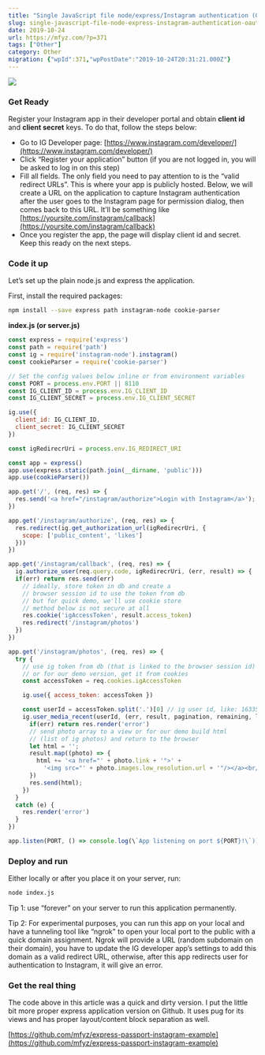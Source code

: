 ```yaml
---
title: "Single JavaScript file node/express/Instagram authentication (OAuth) and get user photos"
slug: single-javascript-file-node-express-instagram-authentication-oauth-and-get-user-photos
date: 2019-10-24
url: https://mfyz.com/?p=371
tags: ["Other"]
category: Other
migration: {"wpId":371,"wpPostDate":"2019-10-24T20:31:21.000Z"}
---
```


![](/images/archive/en/2019/10/jakob-owens-R-8Kkjaztn0-unsplash.jpg)

### Get Ready

Register your Instagram app in their developer portal and obtain **client id** and **client secret** keys. To do that, follow the steps below:

*   Go to IG Developer page: [https://www.instagram.com/developer/](https://www.instagram.com/developer/)
*   Click “Register your application” button (if you are not logged in, you will be asked to log in on this step)
*   Fill all fields. The only field you need to pay attention to is the “valid redirect URLs”. This is where your app is publicly hosted. Below, we will create a URL on the application to capture Instagram authentication after the user goes to the Instagram page for permission dialog, then comes back to this URL. It’ll be something like [https://yoursite.com/instagram/callback](https://yoursite.com/instagram/callback)
*   Once you register the app, the page will display client id and secret. Keep this ready on the next steps.

### Code it up

Let’s set up the plain node.js and express the application.  
  
First, install the required packages:

```sh
npm install --save express path instagram-node cookie-parser
```

**index.js (or server.js)**

```js
const express = require('express')
const path = require('path')
const ig = require('instagram-node').instagram()
const cookieParser = require('cookie-parser')

// Set the config values below inline or from environment variables
const PORT = process.env.PORT || 8110
const IG_CLIENT_ID = process.env.IG_CLIENT_ID
const IG_CLIENT_SECRET = process.env.IG_CLIENT_SECRET

ig.use({
  client_id: IG_CLIENT_ID,
  client_secret: IG_CLIENT_SECRET
})

const igRedirecrUri = process.env.IG_REDIRECT_URI

const app = express()
app.use(express.static(path.join(__dirname, 'public')))
app.use(cookieParser())

app.get('/', (req, res) => {
  res.send('<a href="/instagram/authorize">Login with Instagram</a>');
})

app.get('/instagram/authorize', (req, res) => {
  res.redirect(ig.get_authorization_url(igRedirecrUri, {
    scope: ['public_content', 'likes']
  }))
})

app.get('/instagram/callback', (req, res) => {
  ig.authorize_user(req.query.code, igRedirecrUri, (err, result) => {
  if(err) return res.send(err)
    // ideally, store token in db and create a
    // browser session id to use the token from db
    // but for quick demo, we'll use cookie store
    // method below is not secure at all
    res.cookie('igAccessToken', result.access_token)
    res.redirect('/instagram/photos')
  })
})

app.get('/instagram/photos', (req, res) => {
  try {
    // use ig token from db (that is linked to the browser session id)
    // or for our demo version, get it from cookies
    const accessToken = req.cookies.igAccessToken

    ig.use({ access_token: accessToken })

    const userId = accessToken.split('.')[0] // ig user id, like: 1633560409
    ig.user_media_recent(userId, (err, result, pagination, remaining, limit) => {
      if(err) return res.render('error')
      // send photo array to a view or for our demo build html
      // (list of ig photos) and return to the browser
      let html = '';
      result.map((photo) => {
        html += '<a href="' + photo.link + '">' +
          '<img src="' + photo.images.low_resolution.url + '"/></a><br/>'
      })
      res.send(html);
    })
  }
  catch (e) {
    res.render('error')
  }
})

app.listen(PORT, () => console.log(\`App listening on port ${PORT}!\`))
```

### Deploy and run

Either locally or after you place it on your server, run:

```sh
node index.js
```

Tip 1: use “forever” on your server to run this application permanently.  

Tip 2: For experimental purposes, you can run this app on your local and have a tunneling tool like “ngrok" to open your local port to the public with a quick domain assignment. Ngrok will provide a URL (random subdomain on their domain), you have to update the IG developer app’s settings to add this domain as a valid redirect URL, otherwise, after this app redirects user for authentication to Instagram, it will give an error.

### Get the real thing

The code above in this article was a quick and dirty version. I put the little bit more proper express application version on Github. It uses pug for its views and has proper layout/content block separation as well.  

[https://github.com/mfyz/express-passport-instagram-example](https://github.com/mfyz/express-passport-instagram-example)